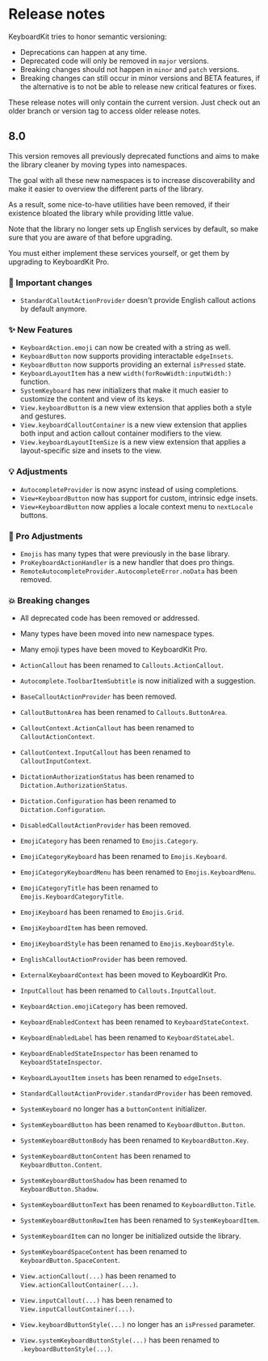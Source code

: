 # Release notes

KeyboardKit tries to honor semantic versioning:

* Deprecations can happen at any time.
* Deprecated code will only be removed in `major` versions.
* Breaking changes should not happen in `minor` and `patch` versions.
* Breaking changes can still occur in minor versions and BETA features, if the alternative is to not be able to release new critical features or fixes.

These release notes will only contain the current version. Just check out an older branch or version tag to access older release notes. 



## 8.0

This version removes all previously deprecated functions and aims to make the library cleaner by moving types into namespaces.

The goal with all these new namespaces is to increase discoverability and make it easier to overview the different parts of the library.

As a result, some nice-to-have utilities have been removed, if their existence bloated the library while providing little value.

Note that the library no longer sets up English services by default, so make sure that you are aware of that before upgrading. 

You must either implement these services yourself, or get them by upgrading to KeyboardKit Pro.

### 🚨 Important changes

* `StandardCalloutActionProvider` doesn't provide English callout actions by default anymore.

### ✨ New Features

* `KeyboardAction.emoji` can now be created with a string as well.
* `KeyboardButton` now supports providing interactable `edgeInsets`.
* `KeyboardButton` now supports providing an external `isPressed` state.
* `KeyboardLayoutItem` has a new `width(forRowWidth:inputWidth:)` function.
* `SystemKeyboard` has new initializers that make it much easier to customize the content and view of its keys.
* `View.keyboardButton` is a new view extension that applies both a style and gestures.
* `View.keyboardCalloutContainer` is a new view extension that applies both input and action callout container modifiers to the view. 
* `View.keyboardLayoutItemSize` is a new view extension that applies a layout-specific size and insets to the view.

### 💡 Adjustments

* `AutocompleteProvider` is now async instead of using completions.
* `View+KeyboardButton` now has support for custom, intrinsic edge insets.
* `View+KeyboardButton` now applies a locale context menu to `nextLocale` buttons.

### 👑 Pro Adjustments

* `Emojis` has many types that were previously in the base library.
* `ProKeyboardActionHandler` is a new handler that does pro things.
* `RemoteAutocompleteProvider.AutocompleteError.noData` has been removed.
    
### 💥 Breaking changes 

* All deprecated code has been removed or addressed.
* Many types have been moved into new namespace types.
* Many emoji types have been moved to KeyboardKit Pro.

* `ActionCallout` has been renamed to `Callouts.ActionCallout`.
* `Autocomplete.ToolbarItemSubtitle` is now initialized with a suggestion.
* `BaseCalloutActionProvider` has been removed.
* `CalloutButtonArea` has been renamed to `Callouts.ButtonArea`.
* `CalloutContext.ActionCallout` has been renamed to `CalloutActionContext`.
* `CalloutContext.InputCallout` has been renamed to `CalloutInputContext`.
* `DictationAuthorizationStatus` has been renamed to `Dictation.AuthorizationStatus`.
* `Dictation.Configuration` has been renamed to `Dictation.Configuration`.
* `DisabledCalloutActionProvider` has been removed.
* `EmojiCategory` has been renamed to `Emojis.Category`.
* `EmojiCategoryKeyboard` has been renamed to `Emojis.Keyboard`.
* `EmojiCategoryKeyboardMenu` has been renamed to `Emojis.KeyboardMenu`.
* `EmojiCategoryTitle` has been renamed to `Emojis.KeyboardCategoryTitle`.
* `EmojiKeyboard` has been renamed to `Emojis.Grid`.
* `EmojiKeyboardItem` has been removed.
* `EmojiKeyboardStyle` has been renamed to `Emojis.KeyboardStyle`.
* `EnglishCalloutActionProvider` has been removed.
* `ExternalKeyboardContext` has been moved to KeyboardKit Pro.
* `InputCallout` has been renamed to `Callouts.InputCallout`.
* `KeyboardAction.emojiCategory` has been removed.
* `KeyboardEnabledContext` has been renamed to `KeyboardStateContext`.
* `KeyboardEnabledLabel` has been renamed to `KeyboardStateLabel`.
* `KeyboardEnabledStateInspector` has been renamed to `KeyboardStateInspector`.
* `KeyboardLayoutItem` `insets` has been renamed to `edgeInsets`.
* `StandardCalloutActionProvider.standardProvider` has been removed.
* `SystemKeyboard` no longer has a `buttonContent` initializer.
* `SystemKeyboardButton` has been renamed to `KeyboardButton.Button`.
* `SystemKeyboardButtonBody` has been renamed to `KeyboardButton.Key`.
* `SystemKeyboardButtonContent` has been renamed to `KeyboardButton.Content`.
* `SystemKeyboardButtonShadow` has been renamed to `KeyboardButton.Shadow`.
* `SystemKeyboardButtonText` has been renamed to `KeyboardButton.Title`.
* `SystemKeyboardButtonRowItem` has been renamed to `SystemKeyboardItem`.
* `SystemKeyboardItem` can no longer be initialized outside the library.
* `SystemKeyboardSpaceContent` has been renamed to `KeyboardButton.SpaceContent`.
* `View.actionCallout(...)` has been renamed to `View.actionCalloutContainer(...)`.
* `View.inputCallout(...)` has been renamed to `View.inputCalloutContainer(...)`.
* `View.keyboardButtonStyle(...)` no longer has an `isPressed` parameter.
* `View.systemKeyboardButtonStyle(...)` has been renamed to `.keyboardButtonStyle(...)`.
